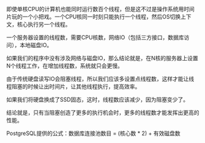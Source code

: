 
即使单核CPU的计算机也能同时运行数百个线程，但是这不过是操作系统用时间片玩的一个小把戏。一个CPU核同一时刻只能执行一个线程，然后OS切换上下文，核心执行另一个线程。

一个服务器设置的线程数，需要CPU核数，网络IO（包括三方接口，数据库访问），本地磁盘IO。

如果我们的程序中没有涉及网络与磁盘IO，那么结论就是，在N核的服务器上设置N个线程工作，在增加线程数，系统就只会更慢。

由于传统硬盘读写IO会阻塞线程，所以我们应该多设置点线程数，这样才能让线程阻塞的时候让出时间片，让其他线程执行，提高效率。

如果我们将硬盘换成了SSD固态，这时，线程数应该减少，因为阻塞变少了。

结论就是，只有当阻塞创造了更多的执行机会时，更多的线程数才能发挥出更高的性能。

PostgreSQL提供的公式：数据库连接池数目 = (核心数 * 2) + 有效磁盘数


